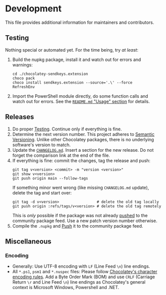 # Development

This file provides additional information for maintainers and contributors.


## Testing

Nothing special or automated yet. For the time being, try *at least*:

1. Build the nupkg package, install it and watch out for errors and warnings:
   ```console
   cd ./chocolatey-sendkeys.extension
   choco pack
   choco install sendkeys.extension --source='.\' --force
   RefreshEnv
   ```
2. Import the PowerShell module directly, do some function calls and watch out for errors. See the [`README.md` "Usage" section](./README.md#usage) for details.


## Releases

1. Do proper [Testing](#testing). Continue only if everything is fine.
2. Determine the next version number. This project adheres to [Semantic Versioning](https://semver.org/spec/v2.0.0.html). Unlike other Chocolatey packages, there is no underlying software's version to match.
3. Update the [`CHANGELOG.md`](./CHANGELOG.md). Insert a section for the new release. Do not forget the comparison link at the end of the file.
4. If everything is fine: commit the changes, tag the release and push:
   ```console
   git tag v<version> <commit> -m "version <version>"
   git show v<version>
   git push origin main --follow-tags
   ```
   If something minor went wrong (like missing `CHANGELOG.md` update), delete the tag and start over:
   ```console
   git tag -d v<version>                 # delete the old tag locally
   git push origin :refs/tags/v<version> # delete the old tag remotely
   ```
   This is *only* possible if the package was not already [pushed](https://docs.chocolatey.org/en-us/create/commands/push) to the community package feed. Use a new patch version number otherwise.
5. Compile the `.nupkg` and [Push](https://docs.chocolatey.org/en-us/create/commands/push) it to the community package feed.


## Miscellaneous

### Encoding

* Generally: Use UTF-8 encoding with `LF` (Line Feed `\n`) line endings.
* All `*.ps1`, `psm1` and `*.nuspec` files: Please follow [Chocolatey's character encoding rules](https://docs.chocolatey.org/en-us/create/create-packages#character-encoding). Add a Byte Order Mark (BOM) and use `CRLF` (Carriage Return `\r` and Line Feed `\n`) line endings as Chocolatey's general context is Microsoft Windows, Powershell and .NET.
